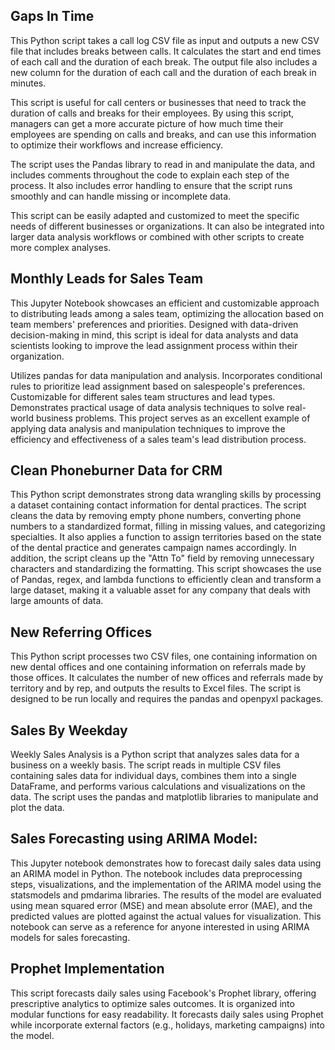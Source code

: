 ## Gaps In Time

This Python script takes a call log CSV file as input and outputs a new CSV file that includes breaks between calls. It calculates the start and end times of each call and the duration of each break. The output file also includes a new column for the duration of each call and the duration of each break in minutes.

This script is useful for call centers or businesses that need to track the duration of calls and breaks for their employees. By using this script, managers can get a more accurate picture of how much time their employees are spending on calls and breaks, and can use this information to optimize their workflows and increase efficiency.

The script uses the Pandas library to read in and manipulate the data, and includes comments throughout the code to explain each step of the process. It also includes error handling to ensure that the script runs smoothly and can handle missing or incomplete data.

This script can be easily adapted and customized to meet the specific needs of different businesses or organizations. It can also be integrated into larger data analysis workflows or combined with other scripts to create more complex analyses.

## Monthly Leads for Sales Team

This Jupyter Notebook showcases an efficient and customizable approach to distributing leads among a sales team, optimizing the allocation based on team members' preferences and priorities. Designed with data-driven decision-making in mind, this script is ideal for data analysts and data scientists looking to improve the lead assignment process within their organization.

Utilizes pandas for data manipulation and analysis.
Incorporates conditional rules to prioritize lead assignment based on salespeople's preferences.
Customizable for different sales team structures and lead types.
Demonstrates practical usage of data analysis techniques to solve real-world business problems.
This project serves as an excellent example of applying data analysis and manipulation techniques to improve the efficiency and effectiveness of a sales team's lead distribution process.

## Clean Phoneburner Data for CRM

This Python script demonstrates strong data wrangling skills by processing a dataset containing contact information for dental practices. The script cleans the data by removing empty phone numbers, converting phone numbers to a standardized format, filling in missing values, and categorizing specialties. It also applies a function to assign territories based on the state of the dental practice and generates campaign names accordingly. In addition, the script cleans up the "Attn To" field by removing unnecessary characters and standardizing the formatting. This script showcases the use of Pandas, regex, and lambda functions to efficiently clean and transform a large dataset, making it a valuable asset for any company that deals with large amounts of data.

## New Referring Offices 

This Python script processes two CSV files, one containing information on new dental offices and one containing information on referrals made by those offices. It calculates the number of new offices and referrals made by territory and by rep, and outputs the results to Excel files. The script is designed to be run locally and requires the pandas and openpyxl packages.

## Sales By Weekday
Weekly Sales Analysis is a Python script that analyzes sales data for a business on a weekly basis. The script reads in multiple CSV files containing sales data for individual days, combines them into a single DataFrame, and performs various calculations and visualizations on the data. The script uses the pandas and matplotlib libraries to manipulate and plot the data.

## Sales Forecasting using ARIMA Model: 
This Jupyter notebook demonstrates how to forecast daily sales data using an ARIMA model in Python. The notebook includes data preprocessing steps, visualizations, and the implementation of the ARIMA model using the statsmodels and pmdarima libraries. The results of the model are evaluated using mean squared error (MSE) and mean absolute error (MAE), and the predicted values are plotted against the actual values for visualization. This notebook can serve as a reference for anyone interested in using ARIMA models for sales forecasting.

## Prophet Implementation
This script forecasts daily sales using Facebook's Prophet library, offering prescriptive analytics to optimize sales outcomes. It is organized into modular functions for easy readability. It forecasts daily sales using Prophet while incorporate external factors (e.g., holidays, marketing campaigns) into the model.

